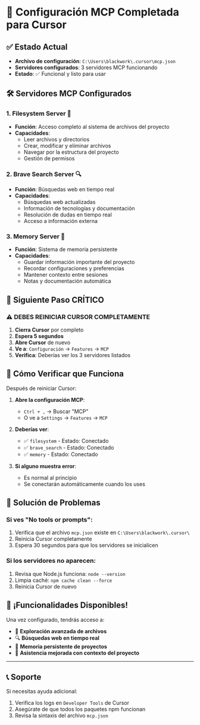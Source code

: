 # 🚀 Configuración MCP Completada para Cursor

## ✅ Estado Actual
- **Archivo de configuración**: `C:\Users\blackwork\.cursor\mcp.json`
- **Servidores configurados**: 3 servidores MCP funcionando
- **Estado**: ✅ Funcional y listo para usar

## 🛠️ Servidores MCP Configurados

### 1. **Filesystem Server** 📁
- **Función**: Acceso completo al sistema de archivos del proyecto
- **Capacidades**:
  - Leer archivos y directorios
  - Crear, modificar y eliminar archivos
  - Navegar por la estructura del proyecto
  - Gestión de permisos

### 2. **Brave Search Server** 🔍
- **Función**: Búsquedas web en tiempo real
- **Capacidades**:
  - Búsquedas web actualizadas
  - Información de tecnologías y documentación
  - Resolución de dudas en tiempo real
  - Acceso a información externa

### 3. **Memory Server** 🧠
- **Función**: Sistema de memoria persistente
- **Capacidades**:
  - Guardar información importante del proyecto
  - Recordar configuraciones y preferencias
  - Mantener contexto entre sesiones
  - Notas y documentación automática

## 🔧 Siguiente Paso CRÍTICO

### ⚠️ DEBES REINICIAR CURSOR COMPLETAMENTE

1. **Cierra Cursor** por completo
2. **Espera 5 segundos**
3. **Abre Cursor** de nuevo
4. **Ve a**: `Configuración` → `Features` → `MCP`
5. **Verifica**: Deberías ver los 3 servidores listados

## 🎯 Cómo Verificar que Funciona

Después de reiniciar Cursor:

1. **Abre la configuración MCP**:
   - `Ctrl + ,` → Buscar "MCP" 
   - O ve a `Settings` → `Features` → `MCP`

2. **Deberías ver**:
   - ✅ `filesystem` - Estado: Conectado
   - ✅ `brave_search` - Estado: Conectado  
   - ✅ `memory` - Estado: Conectado

3. **Si alguno muestra error**:
   - Es normal al principio
   - Se conectarán automáticamente cuando los uses

## 🚨 Solución de Problemas

### Si ves "No tools or prompts":
1. Verifica que el archivo `mcp.json` existe en `C:\Users\blackwork\.cursor\`
2. Reinicia Cursor completamente
3. Espera 30 segundos para que los servidores se inicialicen

### Si los servidores no aparecen:
1. Revisa que Node.js funciona: `node --version`
2. Limpia caché: `npm cache clean --force`
3. Reinicia Cursor de nuevo

## 🎉 ¡Funcionalidades Disponibles!

Una vez configurado, tendrás acceso a:
- 📂 **Exploración avanzada de archivos**
- 🔍 **Búsquedas web en tiempo real**
- 🧠 **Memoria persistente de proyectos**
- 🤖 **Asistencia mejorada con contexto del proyecto**

---

## 📞 Soporte

Si necesitas ayuda adicional:
1. Verifica los logs en `Developer Tools` de Cursor
2. Asegúrate de que todos los paquetes npm funcionan
3. Revisa la sintaxis del archivo `mcp.json`
